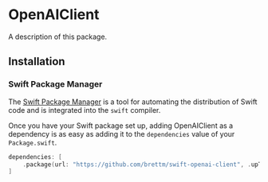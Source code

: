 # OpenAIClient

A description of this package.

## Installation

### Swift Package Manager

The [Swift Package Manager](https://swift.org/package-manager/) is a tool for automating the distribution of Swift code and is integrated into the `swift` compiler. 

Once you have your Swift package set up, adding OpenAIClient as a dependency is as easy as adding it to the `dependencies` value of your `Package.swift`.

```swift
dependencies: [
    .package(url: "https://github.com/brettm/swift-openai-client", .upToNextMajor(from: "0.0.1"))
]
```
